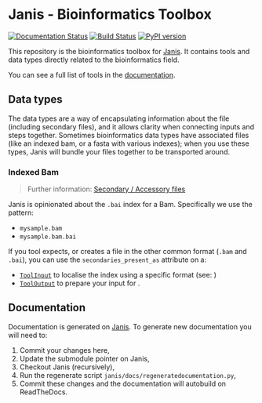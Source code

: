 # Janis - Bioinformatics Toolbox

[![Documentation Status](https://readthedocs.org/projects/janis/badge/?version=latest)](https://janis.readthedocs.io/en/latest/tools/bioinformatics/index.html)
[![Build Status](https://travis-ci.org/PMCC-BioinformaticsCore/janis-bioinformatics.svg?branch=master)](https://travis-ci.org/PMCC-BioinformaticsCore/janis-bioinformatics)
[![PyPI version](https://badge.fury.io/py/janis-pipelines.bioinformatics.svg)](https://badge.fury.io/py/janis-pipelines.bioinformatics)

This repository is the bioinformatics toolbox for [Janis](https://github.com/PMCC-BioinformaticsCore/janis). 
It contains tools and data types directly related to the bioinformatics field.

You can see a full list of tools in the [documentation](https://janis.readthedocs.io/en/latest/tools/bioinformatics/index.html).


## Data types

The data types are a way of encapsulating information about the file (including secondary files), and it allows clarity
when connecting inputs and steps together. Sometimes bioinformatics data types have associated files (like an indexed bam, or a fasta with various indexes); when you use these types, Janis will bundle your files together to be transported around.

### Indexed Bam

> Further information: [Secondary / Accessory files](https://janis.readthedocs.io/en/latest/references/secondaryfiles.html)

Janis is opinionated about the `.bai` index for a Bam. Specifically we use the pattern:

- `mysample.bam`
- `mysample.bam.bai`

If you tool expects, or creates a file in the other common format (`.bam` and `.bai`), you can use the `secondaries_present_as` attribute on a:

- [`ToolInput`](https://janis.readthedocs.io/en/latest/references/commandtool.html#tool-input) to localise the index using a specific format (see: )
- [`ToolOutput`](https://janis.readthedocs.io/en/latest/references/commandtool.html#tool-output) to prepare your input for .


## Documentation

Documentation is generated on [Janis](https://github.com/PMCC-BioinformaticsCore/janis). 
To generate new documentation you will need to: 
1. Commit your changes here,
2. Update the submodule pointer on Janis,
3. Checkout Janis (recursively),
4. Run the regenerate script `janis/docs/regeneratedocumentation.py`,
5. Commit these changes and the documentation will autobuild on ReadTheDocs.